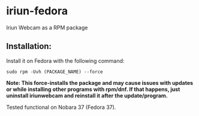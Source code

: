 # iriun-fedora
Iriun Webcam as a RPM package

## Installation:

Install it on Fedora with the following command:

`sudo rpm -Uvh (PACKAGE_NAME) --force`

**Note: This force-installs the package and may cause issues with updates or while installing
other programs with rpm/dnf. If that happens, just uninstall iriunwebcam and reinstall it
after the update/program.**

Tested functional on Nobara 37 (Fedora 37).
